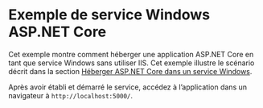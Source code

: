 # <a name="aspnet-core-windows-service-sample"></a>Exemple de service Windows ASP.NET Core

Cet exemple montre comment héberger une application ASP.NET Core en tant que service Windows sans utiliser IIS. Cet exemple illustre le scénario décrit dans la section [Héberger ASP.NET Core dans un service Windows](https://docs.microsoft.com/aspnet/core/host-and-deploy/windows-service).

Après avoir établi et démarré le service, accédez à l’application dans un navigateur à `http://localhost:5000/`.

